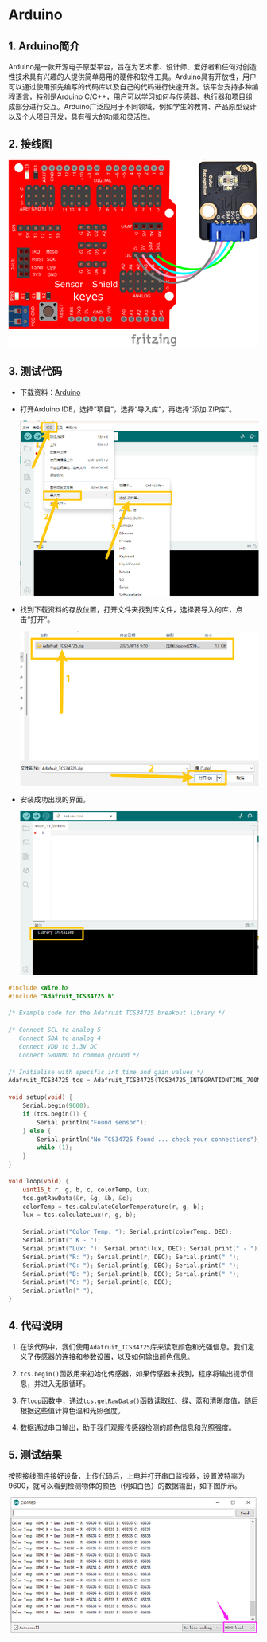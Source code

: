 # Arduino


## 1. Arduino简介  

Arduino是一款开源电子原型平台，旨在为艺术家、设计师、爱好者和任何对创造性技术具有兴趣的人提供简单易用的硬件和软件工具。Arduino具有开放性，用户可以通过使用预先编写的代码库以及自己的代码进行快速开发。该平台支持多种编程语言，特别是Arduino C/C++，用户可以学习如何与传感器、执行器和项目组成部分进行交互。Arduino广泛应用于不同领域，例如学生的教育、产品原型设计以及个人项目开发，具有强大的功能和灵活性。  

## 2. 接线图  

![](media/1d865072eec42f996d8295f69973d872.png)  

## 3. 测试代码

- 下载资料：[Arduino](./Arduino.7z)  

- 打开Arduino IDE，选择“项目”，选择“导入库”，再选择“添加.ZIP库”。

  ![](./media/image-20250818094853286.png)

- 找到下载资料的存放位置，打开文件夹找到库文件，选择要导入的库，点击“打开”。

  ![](./media/image-20250818095147892.png)

- 安装成功出现的界面。

  ![](./media/image-20250818095210856.png)

```cpp  
#include <Wire.h>  
#include "Adafruit_TCS34725.h"  

/* Example code for the Adafruit TCS34725 breakout library */  

/* Connect SCL to analog 5  
   Connect SDA to analog 4  
   Connect VDD to 3.3V DC  
   Connect GROUND to common ground */  

/* Initialise with specific int time and gain values */  
Adafruit_TCS34725 tcs = Adafruit_TCS34725(TCS34725_INTEGRATIONTIME_700MS, TCS34725_GAIN_1X);  

void setup(void) {  
    Serial.begin(9600);  
    if (tcs.begin()) {  
        Serial.println("Found sensor");  
    } else {  
        Serial.println("No TCS34725 found ... check your connections");  
        while (1);  
    }  
}  

void loop(void) {  
    uint16_t r, g, b, c, colorTemp, lux;  
    tcs.getRawData(&r, &g, &b, &c);  
    colorTemp = tcs.calculateColorTemperature(r, g, b);  
    lux = tcs.calculateLux(r, g, b);  
    
    Serial.print("Color Temp: "); Serial.print(colorTemp, DEC);  
    Serial.print(" K - ");  
    Serial.print("Lux: "); Serial.print(lux, DEC); Serial.print(" - ");  
    Serial.print("R: "); Serial.print(r, DEC); Serial.print(" ");  
    Serial.print("G: "); Serial.print(g, DEC); Serial.print(" ");  
    Serial.print("B: "); Serial.print(b, DEC); Serial.print(" ");  
    Serial.print("C: "); Serial.print(c, DEC);  
    Serial.println(" ");  
}  
```

## 4. 代码说明  

1. 在该代码中，我们使用`Adafruit_TCS34725`库来读取颜色和光强信息。我们定义了传感器的连接和参数设置，以及如何输出颜色信息。  

2. `tcs.begin()`函数用来初始化传感器，如果传感器未找到，程序将输出提示信息，并进入无限循环。  

3. 在`loop`函数中，通过`tcs.getRawData()`函数读取红、绿、蓝和清晰度值，随后根据这些值计算色温和光照强度。  

4. 数据通过串口输出，助于我们观察传感器检测的颜色信息和光照强度。  

## 5. 测试结果  

按照接线图连接好设备，上传代码后，上电并打开串口监视器，设置波特率为9600，就可以看到检测物体的颜色（例如白色）的数据输出，如下图所示。  

![](media/85910ac989a0f0ec3a82cf8c9a574247.png)









